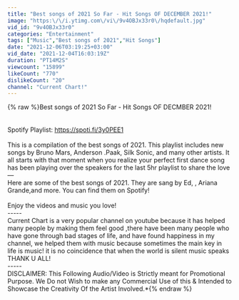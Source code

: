 ```yaml
---
title: "Best songs of 2021 So Far - Hit Songs OF DECEMBER 2021!"
image: "https:\/\/i.ytimg.com\/vi\/9v4OBJx33r0\/hqdefault.jpg"
vid_id: "9v4OBJx33r0"
categories: "Entertainment"
tags: ["Music","Best songs of 2021","Hit Songs"]
date: "2021-12-06T03:19:25+03:00"
vid_date: "2021-12-04T16:03:19Z"
duration: "PT14M2S"
viewcount: "15899"
likeCount: "770"
dislikeCount: "20"
channel: "Current Chart!"
---
```

{% raw %}Best songs of 2021 So Far - Hit Songs OF DECMBER 2021!<br /><br /><br />Spotify Playlist: <a rel="nofollow" target="blank" href="https://spoti.fi/3y0PEE1">https://spoti.fi/3y0PEE1</a><br /><br />This is a compilation of the best songs of 2021. This playlist includes new songs by Bruno Mars, Anderson .Paak, Silk Sonic, and many other artists. It all starts with that moment when you realize your perfect first dance song has been playing over the speakers for the last 5hr playlist to share the love<br />—<br />Here are some of the best songs of 2021. They are sang by Ed, , Ariana Grande,and more. You can find them on Spotify!<br /><br />Enjoy the videos and music you love!<br />-----<br />Current Chart is a very popular channel on youtube because it has helped many people by making them feel good ,there have been many people who have gone through bad stages of life, and have found happiness in my channel, we helped them with music because sometimes the main key in life is music! it is no coincidence that when the world is silent music speaks<br />THANK U ALL!<br />-----<br />DISCLAIMER: This Following Audio/Video is Strictly meant for Promotional Purpose. We Do not Wish to make any Commercial Use of this &amp; Intended to Showcase the Creativity Of the Artist Involved.*{% endraw %}
